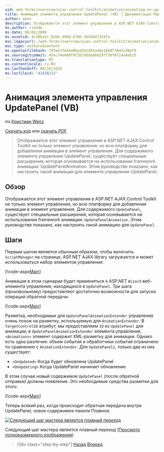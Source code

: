 ```yaml
---
uid: web-forms/overview/ajax-control-toolkit/animation/animating-an-updatepanel-control-vb
title: Анимация элемента управления UpdatePanel (VB) | Документация Майкрософт
author: wenz
description: Отображается этот элемент управления в ASP.NET AJAX Control Toolkit не только элемент управления, но всю платформу для добавления анимации в элемент управления. Для содержимого...
ms.author: riande
ms.date: 06/02/2008
ms.assetid: 4c306a2c-92b6-4904-b70b-365b847334fe
msc.legacyurl: /web-forms/overview/ajax-control-toolkit/animation/animating-an-updatepanel-control-vb
msc.type: authoredcontent
ms.openlocfilehash: 797ee37eb440bed261403aa0e1b68f38d3cd8ef9
ms.sourcegitcommit: 45ac74e400f9f2b7dbded66297730f6f14a4eb25
ms.translationtype: MT
ms.contentlocale: ru-RU
ms.lasthandoff: 08/16/2018
ms.locfileid: "41828212"
---
```

<a name="animating-an-updatepanel-control-vb"></a>Анимация элемента управления UpdatePanel (VB)
====================
по [Кристиан Wenz](https://github.com/wenz)

[Скачать код](http://download.microsoft.com/download/9/3/f/93f8daea-bebd-4821-833b-95205389c7d0/UpdatePanelAnimation1.vb.zip) или [скачать PDF](http://download.microsoft.com/download/b/6/a/b6ae89ee-df69-4c87-9bfb-ad1eb2b23373/updatepanelanimation1VB.pdf)

> Отображается этот элемент управления в ASP.NET AJAX Control Toolkit не только элемент управления, но всю платформу для добавления анимации в элемент управления. Для содержимого элемента управления UpdatePanel, существует специальные расширения, которая основывается на использовании framework анимации: UpdatePanelAnimation. Этом руководстве показано, как настроить такой анимации для элемента управления UpdatePanel.


## <a name="overview"></a>Обзор

Отображается этот элемент управления в ASP.NET AJAX Control Toolkit не только элемент управления, но всю платформу для добавления анимации в элемент управления. Для содержимого `UpdatePanel`, существует специальные расширения, которая основывается на использовании framework анимации: `UpdatePanelAnimation`. Этом руководстве показано, как настроить такой анимацию для `UpdatePanel`.

## <a name="steps"></a>Шаги

Первым шагом является обычным образом, чтобы включить `ScriptManager` на странице, ASP.NET AJAX library загружается и может использоваться набор элементов управления:

[!code-aspx[Main](animating-an-updatepanel-control-vb/samples/sample1.aspx)]

Анимация в этом сценарии будет применяться к ASP.NET `Wizard` веб-элемента управления, находящихся в `UpdatePanel`. Три шага (произвольному) предоставляют достаточно возможности для запуска операций обратной передачи.

[!code-aspx[Main](animating-an-updatepanel-control-vb/samples/sample2.aspx)]

Разметка, необходимые для `UpdatePanelAnimationExtender` управления очень похож на разметку, используемую для `AnimationExtender`. В `TargetControlID` атрибут, мы предоставляем `ID` из `UpdatePanel` для анимации; в `UpdatePanelAnimationExtender` элемента управления, `<Animations>` элемент содержит XML-разметку для анимации. Однако есть одно различие: объем события и обработчики событий ограничено по сравнению с `AnimationExtender`. Для `UpdatePanels`, только два из них существует:

- `<OnUpdated>` Когда будет обновлена UpdatePanel
- `<OnUpdating>` Когда UpdatePanel начинает обновление

В этом случае новый содержимое `UpdatePanel` (после обратной отправки) должны появление. Это необходимые средства разметки для этого:

[!code-aspx[Main](animating-an-updatepanel-control-vb/samples/sample3.aspx)]

Теперь всякий раз, когда происходит обратная передача внутри UpdatePanel, новое содержимое панели Плавное.


[![Следующий шаг мастера является плавный переход](animating-an-updatepanel-control-vb/_static/image2.png)](animating-an-updatepanel-control-vb/_static/image1.png)

Следующий шаг мастера является плавный переход ([Просмотр полноразмерного изображения](animating-an-updatepanel-control-vb/_static/image3.png))

> [!div class="step-by-step"]
> [Назад](changing-an-animation-using-client-side-code-vb.md)
> [Вперед](dynamically-controlling-updatepanel-animations-vb.md)

